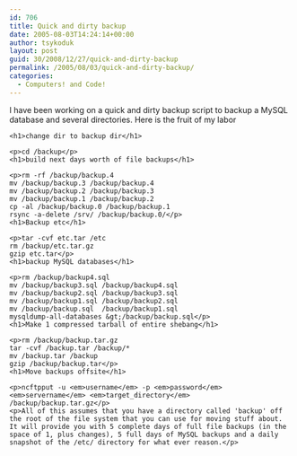 ```yaml
---
id: 706
title: Quick and dirty backup
date: 2005-08-03T14:24:14+00:00
author: tsykoduk
layout: post
guid: 30/2008/12/27/quick-and-dirty-backup
permalink: /2005/08/03/quick-and-dirty-backup/
categories:
  - Computers! and Code!
---
```

<p>I have been working on a quick and dirty backup script to backup a MySQL database and several directories. Here is the fruit of my labor</p>


	<h1>change dir to backup dir</h1>

	<p>cd /backup</p>
	<h1>build next days worth of file backups</h1>

	<p>rm -rf /backup/backup.4
	mv /backup/backup.3 /backup/backup.4
	mv /backup/backup.2 /backup/backup.3
	mv /backup/backup.1 /backup/backup.2
	cp -al /backup/backup.0 /backup/backup.1
	rsync -a-delete /srv/ /backup/backup.0/</p>
	<h1>Backup etc</h1>

	<p>tar -cvf etc.tar /etc
	rm /backup/etc.tar.gz
	gzip etc.tar</p>
	<h1>backup MySQL databases</h1>

	<p>rm /backup/backup4.sql
	mv /backup/backup3.sql /backup/backup4.sql
	mv /backup/backup2.sql /backup/backup3.sql
	mv /backup/backup1.sql /backup/backup2.sql
	mv /backup/backup.sql  /backup/backup1.sql
	mysqldump-all-databases &gt;/backup/backup.sql</p>
	<h1>Make 1 compressed tarball of entire shebang</h1>

	<p>rm /backup/backup.tar.gz
	tar -cvf /backup.tar /backup/*
	mv /backup.tar /backup
	gzip /backup/backup.tar</p>
	<h1>Move backups offsite</h1>

	<p>ncftpput -u <em>username</em> -p <em>password</em> <em>servername</em> <em>target_directory</em> /backup/backup.tar.gz</p>
	<p>All of this assumes that you have a directory called 'backup' off the root of the file system that you can use for moving stuff about. It will provide you with 5 complete days of full file backups (in the space of 1, plus changes), 5 full days of MySQL backups and a daily snapshot of the /etc/ directory for what ever reason.</p>